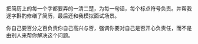 把简历上的每一个字都要弄的一清二楚，为每一句话，每个标点符号负责。并帮我逐字斟酌修缮了简历，最后还和我模拟面试场景。

你自己要百分之百负责你自己高兴与否，强调你要对自己是否开心负责任，而不是由别人来帮你解决这个问题。

